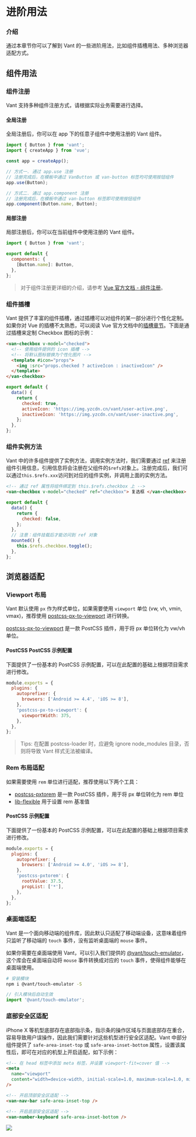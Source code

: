 # 进阶用法

### 介绍

通过本章节你可以了解到 Vant 的一些进阶用法，比如组件插槽用法、多种浏览器适配方式。

## 组件用法

### 组件注册

Vant 支持多种组件注册方式，请根据实际业务需要进行选择。

#### 全局注册

全局注册后，你可以在 app 下的任意子组件中使用注册的 Vant 组件。

```js
import { Button } from 'vant';
import { createApp } from 'vue';

const app = createApp();

// 方式一. 通过 app.use 注册
// 注册完成后，在模板中通过 VanButton 或 van-button 标签均可使用按钮组件
app.use(Button);

// 方式二. 通过 app.component 注册
// 注册完成后，在模板中通过 van-button 标签即可使用按钮组件
app.component(Button.name, Button);
```

#### 局部注册

局部注册后，你可以在当前组件中使用注册的 Vant 组件。

```js
import { Button } from 'vant';

export default {
  components: {
    [Button.name]: Button,
  },
};
```

> 对于组件注册更详细的介绍，请参考 [Vue 官方文档 - 组件注册](https://v3.cn.vuejs.org/guide/component-registration.html#%E7%BB%84%E4%BB%B6%E6%B3%A8%E5%86%8C)。

### 组件插槽

Vant 提供了丰富的组件插槽，通过插槽可以对组件的某一部分进行个性化定制。如果你对 Vue 的插槽不太熟悉，可以阅读 Vue 官方文档中的[插槽章节](https://v3.cn.vuejs.org/guide/component-slots.html)。下面是通过插槽来定制 Checkbox 图标的示例：

```html
<van-checkbox v-model="checked">
  <!-- 使用组件提供的 icon 插槽 -->
  <!-- 将默认图标替换为个性化图片 -->
  <template #icon="props">
    <img :src="props.checked ? activeIcon : inactiveIcon" />
  </template>
</van-checkbox>
```

```js
export default {
  data() {
    return {
      checked: true,
      activeIcon: 'https://img.yzcdn.cn/vant/user-active.png',
      inactiveIcon: 'https://img.yzcdn.cn/vant/user-inactive.png',
    };
  },
};
```

### 组件实例方法

Vant 中的许多组件提供了实例方法，调用实例方法时，我们需要通过 [ref](https://v3.cn.vuejs.org/guide/component-template-refs.html) 来注册组件引用信息，引用信息将会注册在父组件的`$refs`对象上。注册完成后，我们可以通过`this.$refs.xxx`访问到对应的组件实例，并调用上面的实例方法。

```html
<!-- 通过 ref 属性将组件绑定到 this.$refs.checkbox 上 -->
<van-checkbox v-model="checked" ref="checkbox"> 复选框 </van-checkbox>
```

```js
export default {
  data() {
    return {
      checked: false,
    };
  },
  // 注意：组件挂载后才能访问到 ref 对象
  mounted() {
    this.$refs.checkbox.toggle();
  },
};
```

## 浏览器适配

### Viewport 布局

Vant 默认使用 `px` 作为样式单位，如果需要使用 `viewport` 单位 (vw, vh, vmin, vmax)，推荐使用 [postcss-px-to-viewport](https://github.com/evrone/postcss-px-to-viewport) 进行转换。

[postcss-px-to-viewport](https://github.com/evrone/postcss-px-to-viewport) 是一款 PostCSS 插件，用于将 px 单位转化为 vw/vh 单位。

#### PostCSS PostCSS 示例配置

下面提供了一份基本的 PostCSS 示例配置，可以在此配置的基础上根据项目需求进行修改。

```js
module.exports = {
  plugins: {
    autoprefixer: {
      browsers: ['Android >= 4.4', 'iOS >= 8'],
    },
    'postcss-px-to-viewport': {
      viewportWidth: 375,
    },
  },
};
```

> Tips: 在配置 postcss-loader 时，应避免 ignore node_modules 目录，否则将导致 Vant 样式无法被编译。

### Rem 布局适配

如果需要使用 `rem` 单位进行适配，推荐使用以下两个工具：

- [postcss-pxtorem](https://github.com/cuth/postcss-pxtorem) 是一款 PostCSS 插件，用于将 px 单位转化为 rem 单位
- [lib-flexible](https://github.com/amfe/lib-flexible) 用于设置 rem 基准值

#### PostCSS 示例配置

下面提供了一份基本的 PostCSS 示例配置，可以在此配置的基础上根据项目需求进行修改。

```js
module.exports = {
  plugins: {
    autoprefixer: {
      browsers: ['Android >= 4.0', 'iOS >= 8'],
    },
    'postcss-pxtorem': {
      rootValue: 37.5,
      propList: ['*'],
    },
  },
};
```

### 桌面端适配

Vant 是一个面向移动端的组件库，因此默认只适配了移动端设备，这意味着组件只监听了移动端的 `touch` 事件，没有监听桌面端的 `mouse` 事件。

如果你需要在桌面端使用 Vant，可以引入我们提供的 [@vant/touch-emulator](https://github.com/youzan/vant/tree/dev/packages/vant-touch-emulator)，这个库会在桌面端自动将 `mouse` 事件转换成对应的 `touch` 事件，使得组件能够在桌面端使用。

```bash
# 安装模块
npm i @vant/touch-emulator -S
```

```js
// 引入模块后自动生效
import '@vant/touch-emulator';
```

### 底部安全区适配

iPhone X 等机型底部存在底部指示条，指示条的操作区域与页面底部存在重合，容易导致用户误操作，因此我们需要针对这些机型进行安全区适配。Vant 中部分组件提供了 `safe-area-inset-top` 或 `safe-area-inset-bottom` 属性，设置该属性后，即可在对应的机型上开启适配，如下示例：

```html
<!-- 在 head 标签中添加 meta 标签，并设置 viewport-fit=cover 值 -->
<meta
  name="viewport"
  content="width=device-width, initial-scale=1.0, maximum-scale=1.0, minimum-scale=1.0, viewport-fit=cover"
/>

<!-- 开启顶部安全区适配 -->
<van-nav-bar safe-area-inset-top />

<!-- 开启底部安全区适配 -->
<van-number-keyboard safe-area-inset-bottom />
```

<img src="https://img.yzcdn.cn/vant/safearea.png">
